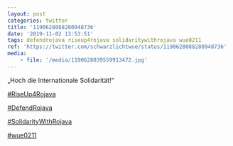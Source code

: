 ```yaml
---
layout: post
categories: twitter
title: '1190628088280948736'
date: '2019-11-02 13:53:51'
tags: defendrojava riseup4rojava solidaritywithrojava wue0211
ref: 'https://twitter.com/schwarzlichtwue/status/1190628088280948736'
media:
    - file: '/media/1190628039559913472.jpg'
---
```

„Hoch die Internationale Solidarität!“

[#RiseUp4Rojava](/t/riseup4rojava)

[#DefendRojava](/t/defendrojava)

[#SolidarityWithRojava](/t/solidaritywithrojava)

[#wue0211](/t/wue0211) 